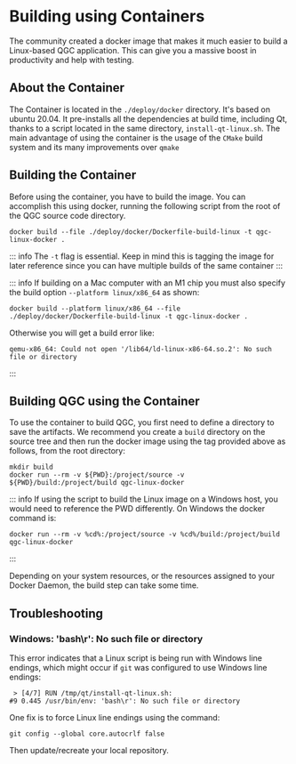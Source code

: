 # Building using Containers

The community created a docker image that makes it much easier to build a Linux-based QGC application. This can give you a massive boost in productivity and help with testing.

## About the Container

The Container is located in the `./deploy/docker` directory. It's based on ubuntu 20.04. It pre-installs all the dependencies at build time, including Qt, thanks to a script located in the same directory, `install-qt-linux.sh`. The main advantage of using the container is the usage of the `CMake` build system and its many improvements over `qmake`

## Building the Container

Before using the container, you have to build the image. You can accomplish this using docker, running the following script from the root of the QGC source code directory.

```
docker build --file ./deploy/docker/Dockerfile-build-linux -t qgc-linux-docker .
```

::: info
The `-t` flag is essential. Keep in mind this is tagging the image for later reference since you can have multiple builds of the same container
:::


::: info
If building on a Mac computer with an M1 chip you must also specify the build option `--platform linux/x86_64` as shown:

```
docker build --platform linux/x86_64 --file ./deploy/docker/Dockerfile-build-linux -t qgc-linux-docker .
```
 
Otherwise you will get a build error like:

```
qemu-x86_64: Could not open '/lib64/ld-linux-x86-64.so.2': No such file or directory
```

:::


## Building QGC using the Container

To use the container to build QGC, you first need to define a directory to save the artifacts. We recommend you create a `build` directory on the source tree and then run the docker image using the tag provided above as follows, from the root directory:

```
mkdir build
docker run --rm -v ${PWD}:/project/source -v ${PWD}/build:/project/build qgc-linux-docker
```

::: info
If using the script to build the Linux image on a Windows host, you would need to reference the PWD differently. On Windows the docker command is:

```
docker run --rm -v %cd%:/project/source -v %cd%/build:/project/build qgc-linux-docker
```
:::


Depending on your system resources, or the resources assigned to your Docker Daemon, the build step can take some time.


## Troubleshooting

### Windows: 'bash\r': No such file or directory

This error indicates that a Linux script is being run with Windows line endings, which might occur if `git` was configured to use Windows line endings:
```
 > [4/7] RUN /tmp/qt/install-qt-linux.sh:
#9 0.445 /usr/bin/env: 'bash\r': No such file or directory
```

One fix is to force Linux line endings using the command:
```
git config --global core.autocrlf false
```
Then update/recreate your local repository.
